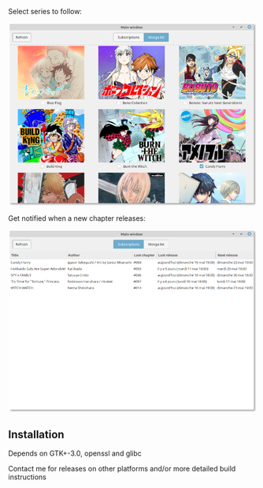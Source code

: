 Select series to follow:

![Screenshot of manga list](./doc/screenshot4.png)

Get notified when a new chapter releases:

![Screenshot of subscriptions](./doc/screenshot3.png)

## Installation

Depends on GTK+-3.0, openssl and glibc

Contact me for releases on other platforms and/or more detailed build instructions

